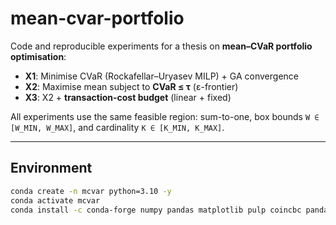 # mean-cvar-portfolio

Code and reproducible experiments for a thesis on **mean–CVaR portfolio optimisation**:
- **X1**: Minimise CVaR (Rockafellar–Uryasev MILP) + GA convergence
- **X2**: Maximise mean subject to **CVaR ≤ τ** (ε-frontier)
- **X3**: X2 + **transaction-cost budget** (linear + fixed)

All experiments use the same feasible region: sum-to-one, box bounds `W ∈ [W_MIN, W_MAX]`, and cardinality `K ∈ [K_MIN, K_MAX]`.

---

## Environment

```bash
conda create -n mcvar python=3.10 -y
conda activate mcvar
conda install -c conda-forge numpy pandas matplotlib pulp coincbc pandas-datareader -y
